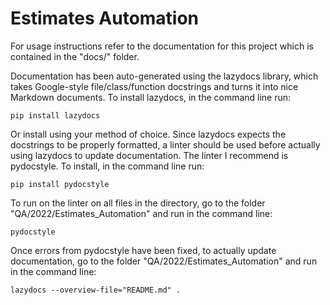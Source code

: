 # Estimates Automation

For usage instructions refer to the documentation for this project which is contained in the "docs/" folder. 

Documentation has been auto-generated using the lazydocs library, which takes Google-style file/class/function docstrings and turns it into nice Markdown documents. To install lazydocs, in the command line run: 

```pip install lazydocs```

Or install using your method of choice. Since lazydocs expects the docstrings to be properly formatted, a linter should be used before actually using lazydocs to update documentation. The linter I recommend is pydocstyle. To install, in the command line run:

```pip install pydocstyle```

To run on the linter on all files in the directory, go to the folder "QA/2022/Estimates_Automation" and run in the command line: 

```pydocstyle```

Once errors from pydocstyle have been fixed, to actually update documentation, go to the folder "QA/2022/Estimates_Automation" and run in the command line: 

```lazydocs --overview-file="README.md" .```
